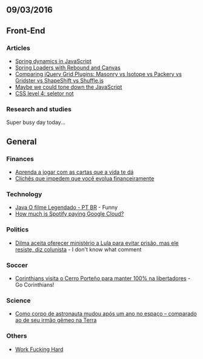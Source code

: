 09/03/2016
----------

## Front-End

### Articles

- [Spring dynamics in JavaScript](https://github.com/facebook/rebound-js)
- [Spring Loaders with Rebound and Canvas](http://tympanus.net/codrops/2016/03/08/spring-loaders-rebound-canvas/)
- [Comparing jQuery Grid Plugins: Masonry vs Isotope vs Packery vs Gridster vs ShapeShift vs Shuffle.js](http://www.fusioncharts.com/blog/2014/09/comparing-jquery-grid-plugins-masonry-vs-isotope-vs-packery-vs-gridster-vs-shapeshift-vs-shuffle-js/)
- [Maybe we could tone down the JavaScript](https://eev.ee/blog/2016/03/06/maybe-we-could-tone-down-the-javascript/)
- [CSS level 4: seletor not](http://www.raphaelfabeni.com.br/css-4-seletor-not/)
 
### Research and studies

Super busy day today...

 
## General 

### Finances

- [Aprenda a jogar com as cartas que a vida te dá](http://projetofreelifestyle.blogspot.com.br/2015/09/aprenda-jogar-com-as-cartas-que-vida-te.html?m=1)
- [Clichês que impedem que você evolua financeiramente](http://www.efetividade.blog.br/cliches-que-impedem-que-voce-evolua-financeiramente/)
 
### Technology 

- [Java O filme Legendado - PT BR](https://www.youtube.com/watch?v=4io4YEWeSKE) - Funny
- [How much is Spotify paying Google Cloud?](https://medium.com/@davidmytton/how-much-is-spotify-paying-google-cloud-ebb3bf180f15#.qgcig9j6x)
 
### Politics

- [Dilma aceita oferecer ministério a Lula para evitar prisão, mas ele resiste, diz colunista](http://www.infomoney.com.br/mercados/politica/noticia/4710096/dilma-aceita-oferecer-ministerio-lula-para-evitar-prisao-mas-ele) - I don't know what comment
 
### Soccer 

- [Corinthians visita o Cerro Porteño para manter 100% na libertadores](https://www.meutimao.com.br/noticia/205198/corinthians_visita_o_cerro_porteno_para_manter_100-por-cento_na_libertadores) - Go Corinthians!

### Science

- [Como corpo de astronauta mudou após um ano no espaço – comparado ao de seu irmão gêmeo na Terra](http://g1.globo.com/ciencia-e-saude/noticia/2016/03/como-corpo-de-astronauta-mudou-apos-um-ano-no-espaco-comparado-ao-de-seu-irmao-gemeo-na-terra.html)

### Others

- [Work Fucking Hard](https://medium.com/life-learning/work-fucking-hard-e91979199a8b#.dbj47ioxq)
